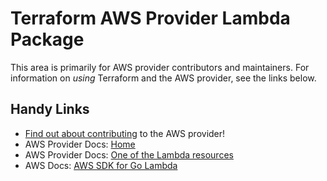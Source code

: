 # Terraform AWS Provider Lambda Package

This area is primarily for AWS provider contributors and maintainers. For information on _using_ Terraform and the AWS provider, see the links below.


## Handy Links

* [Find out about contributing](../../../docs/contributing) to the AWS provider!
* AWS Provider Docs: [Home](https://registry.terraform.io/providers/hashicorp/aws/latest/docs)
* AWS Provider Docs: [One of the Lambda resources](https://registry.terraform.io/providers/hashicorp/aws/latest/docs/resources/lambda_alias)
* AWS Docs: [AWS SDK for Go Lambda](https://docs.aws.amazon.com/sdk-for-go/api/service/lambda/)
